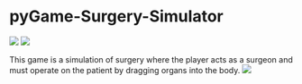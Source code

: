 # pyGame-Surgery-Simulator
<img src = "https://github.com/Kxu021/pyGame-Surgery-Simulator/blob/master/Capture2.PNG">
<img src = "https://github.com/Kxu021/pyGame-Surgery-Simulator/blob/master/Capture1.PNG">
<p>This game is a simulation of surgery where the player acts as a surgeon and must operate on the patient by dragging organs into the body. 
<img src = "https://github.com/Kxu021/pyGame-Surgery-Simulator/blob/master/Capture3.PNG">
  

